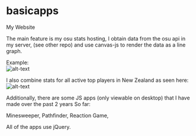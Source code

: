 # basicapps
My Website

The main feature is my osu stats hosting, I obtain data from the osu api in my server, (see other repo) and use canvas-js to render the data as a line graph. 

Example:\
![alt-text](https://cdn.discordapp.com/attachments/627267590862929961/768265197142933524/unknown.png "osu graph")

I also combine stats for all active top players in New Zealand as seen here:\
![alt-text](https://cdn.discordapp.com/attachments/627267590862929961/768266055814348821/unknown.png "nz top stats")

Additionally, there are some JS apps (only viewable on desktop) that I have made over the past 2 years
So far:

Minesweeper,
Pathfinder,
Reaction Game,

All of the apps use jQuery.
